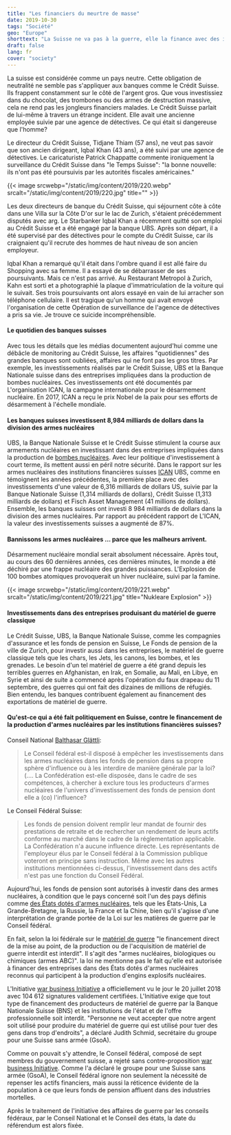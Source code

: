 ```yaml
---
title: "Les financiers du meurtre de masse"
date: 2019-10-30
tags: "Société"
geo: "Europe"
shorttext: "La Suisse ne va pas à la guerre, elle la finance avec des investissements de près de 9 milliards de dollars en armes nucléaires."
draft: false
lang: fr
cover: "society"
---
```


La suisse est considérée comme un pays neutre. Cette obligation de neutralité ne semble pas s'appliquer aux banques comme le Crédit Suisse. Ils frappent constamment sur le côté de l'argent gros. Que vous investissiez dans du chocolat, des trombones ou des armes de destruction massive, cela ne rend pas les jongleurs financiers malades. Le Crédit Suisse parlait de lui-même à travers un étrange incident. Elle avait une ancienne employée suivie par une agence de détectives. Ce qui était si dangereuse que l'homme?

Le directeur du Crédit Suisse, Tidjane Thiam (57 ans), ne veut pas savoir que son ancien dirigeant, Iqbal Khan (43 ans), a été suivi par une agence de détectives. Le caricaturiste Patrick Chappatte commente ironiquement la surveillance du Crédit Suisse dans "le Temps Suisse": "la bonne nouvelle: ils n'ont pas été poursuivis par les autorités fiscales américaines."

{{< image srcwebp="/static/img/content/2019/220.webp" srcalt="/static/img/content/2019/220.jpg" title="" >}}

Les deux directeurs de banque du Crédit Suisse, qui séjournent côte à côte dans une Villa sur la Côte D'or sur le lac de Zurich, s'étaient précédemment disputés avec arg. Le Starbanker Iqbal Khan a récemment quitté son emploi au Crédit Suisse et a été engagé par la banque UBS. Après son départ, il a été supervisé par des détectives pour le compte du Crédit Suisse, car ils craignaient qu'il recrute des hommes de haut niveau de son ancien employeur.

Iqbal Khan a remarqué qu'il était dans l'ombre quand il est allé faire du Shopping avec sa femme. Il a essayé de se débarrasser de ses poursuivants. Mais ce n'est pas arrivé. Au Restaurant Metropol à Zurich, Kahn est sorti et a photographié la plaque d'immatriculation de la voiture qui le suivait. Ses trois poursuivants ont alors essayé en vain de lui arracher son téléphone cellulaire. Il est tragique qu'un homme qui avait envoyé l'organisation de cette Opération de surveillance de l'agence de détectives a pris sa vie. Je trouve ce suicide incompréhensible.

#### Le quotidien des banques suisses

Avec tous les détails que les médias documentent aujourd'hui comme une débâcle de monitoring au Crédit Suisse, les affaires "quotidiennes" des grandes banques sont oubliées, affaires qui ne font pas les gros titres. Par exemple, les investissements réalisés par le Crédit Suisse, UBS et la Banque Nationale suisse dans des entreprises impliquées dans la production de bombes nucléaires. Ces investissements ont été documentés par L'organisation ICAN, la campagne internationale pour le désarmement nucléaire. En 2017, ICAN a reçu le prix Nobel de la paix pour ses efforts de désarmement à l'échelle mondiale.

#### Les banques suisses investissent 8,984 milliards de dollars dans la division des armes nucléaires

UBS, la Banque Nationale Suisse et le Crédit Suisse stimulent la course aux armements nucléaires en investissant dans des entreprises impliquées dans la production de [bombes nucléaires](/static/downloads/2019_HOS_web.pdf "Financing the companies that make nuclear weapons"). Avec leur politique d'investissement à court terme, ils mettent aussi en péril notre sécurité. Dans le rapport sur les armes nucléaires des institutions financières suisses [ICAN](https://www.icanswitzerland.ch/schweizer-banken-finanzieren-massenvernichtung-ein-untragbares-sicherheitsrisiko/ "Schweizer Banken finanzieren Massenvernichtung – ein untragbares Sicherheitsrisiko") UBS, comme en témoignent les années précédentes, la première place avec des investissements d'une valeur de 6,316 milliards de dollars US, suivie par la Banque Nationale Suisse (1,314 milliards de dollars), Crédit Suisse (1,313 milliards de dollars) et Fisch Asset Management (41 millions de dollars). Ensemble, les banques suisses ont investi 8 984 milliards de dollars dans la division des armes nucléaires. Par rapport au précédent rapport de L'ICAN, la valeur des investissements suisses a augmenté de 87%.

#### Bannissons les armes nucléaires ... parce que les malheurs arrivent.

Désarmement nucléaire mondial serait absolument nécessaire. Après tout, au cours des 60 dernières années, ces dernières minutes, le monde a été déchiré par une frappe nucléaire des grandes puissances. L'Explosion de 100 bombes atomiques provoquerait un hiver nucléaire, suivi par la famine.

{{< image srcwebp="/static/img/content/2019/221.webp" srcalt="/static/img/content/2019/221.jpg" title="Nukleare Explosion" >}}

#### Investissements dans des entreprises produisant du matériel de guerre classique

Le Crédit Suisse, UBS, la Banque Nationale Suisse, comme les compagnies d'assurance et les fonds de pension en Suisse, Le Fonds de pension de la ville de Zurich, pour investir aussi dans les entreprises, le matériel de guerre classique tels que les chars, les Jets, les canons, les bombes, et les grenades. Le besoin d'un tel matériel de guerre a été grand depuis les terribles guerres en Afghanistan, en Irak, en Somalie, au Mali, en Libye, en Syrie et ainsi de suite a commencé après l'opération du faux drapeau du 11 septembre, des guerres qui ont fait des dizaines de millions de réfugiés. Bien entendu, les banques contribuent également au financement des exportations de matériel de guerre.

#### Qu'est-ce qui a été fait politiquement en Suisse, contre le financement de la production d'armes nucléaires par les institutions financières suisses?

Conseil National [Balthasar Glättli](https://www.parlament.ch/DE/ratsbetrieb/suche-curia-vista/geschaeft?AffairId=20173764 "Ist der Bundesrat bereit, Investitionen in Atomwaffen bei Pensionskassenanlagen im eigenen Einflussbereich zu verhindern oder allgemein gesetzlich zu verbieten?"):

> Le Conseil fédéral est-il disposé à empêcher les investissements dans les armes nucléaires dans les fonds de pension dans sa propre sphère d'influence ou à les interdire de manière générale par la loi? (.... La Confédération est-elle disposée, dans le cadre de ses compétences, à chercher à exclure tous les producteurs d'armes nucléaires de l'univers d'investissement des fonds de pension dont elle a (co) l'influence?

Le Conseil Fédéral Suisse:

> Les fonds de pension doivent remplir leur mandat de fournir des prestations de retraite et de rechercher un rendement de leurs actifs conforme au marché dans le cadre de la réglementation applicable. La Confédération n'a aucune influence directe. Les représentants de l'employeur élus par le Conseil fédéral à la Commission publique voteront en principe sans instruction. Même avec les autres institutions mentionnées ci-dessus, l'investissement dans des actifs n'est pas une fonction du Conseil Fédéral.

Aujourd'hui, les fonds de pension sont autorisés à investir dans des armes nucléaires, à condition que le pays concerné soit l'un des pays définis comme [des États dotés d'armes nucléaires](https://kriegsgeschaefte.ch/der-initiativtext/ "Art. 107a Verbot der Finanzierung von Kriegsmaterialproduzenten"), tels que les États-Unis, La Grande-Bretagne, la Russie, la France et la Chine, bien qu'il s'agisse d'une interprétation de grande portée de la Loi sur les matières de guerre par le Conseil fédéral.

En fait, selon la loi fédérale sur le [matériel de guerre](https://www.admin.ch/opc/de/classified-compilation/19960753/index.html "Bundesgesetz über das Kriegsmaterial") "le financement direct de la mise au point, de la production ou de l'acquisition de matériel de guerre interdit est interdit". Il s'agit des "armes nucléaires, biologiques ou chimiques (armes ABC)". la loi ne mentionne pas le fait qu'elle est autorisée à financer des entreprises dans des États dotés d'armes nucléaires reconnus qui participent à la production d'engins explosifs nucléaires.

L'Initiative [war business Initiative](https://www.gsoa.ch/press_release/kriegsgeschaefte-initiative-offiziell-zustande-gekommen/ "Kriegsgeschäfte-Initiative offiziell zustande gekommen") a officiellement vu le jour le 20 juillet 2018 avec 104 612 signatures validement certifiées.  L'Initiative exige que tout type de financement des producteurs de matériel de guerre par la Banque Nationale Suisse (BNS) et les institutions de l'état et de l'offre professionnelle soit interdit. "Personne ne veut accepter que notre argent soit utilisé pour produire du matériel de guerre qui est utilisé pour tuer des gens dans trop d'endroits", a déclaré Judith Schmid, secrétaire du groupe pour une Suisse sans armée (GsoA).

Comme on pouvait s'y attendre, le Conseil fédéral, composé de sept membres du gouvernement suisse, a rejeté sans contre-proposition [war business Initiative](https://www.gsoa.ch/press_release/mutloser-bundesrat-verkennt-wille-der-bevoelkerung/ "Mutloser Bundesrat verkennt Wille der Bevölkerung"). Comme l'a déclaré le groupe pour une Suisse sans armée (GsoA), le Conseil fédéral ignore non seulement la nécessité de repenser les actifs financiers, mais aussi la réticence évidente de la population à ce que leurs fonds de pension affluent dans des industries mortelles.

Après le traitement de l'initiative des affaires de guerre par les conseils fédéraux, par le Conseil National et le Conseil des états, la date du référendum est alors fixée.
